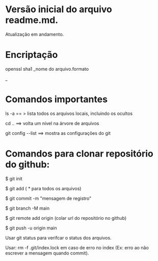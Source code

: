 # Versão inicial do arquivo readme.md.

Atualização em andamento.





# Encriptação

openssl sha1 _nome do arquivo.formato

_

# Comandos importantes

ls -a == > lista todos os arquivos locais, incluindo os ocultos

cd .. ==> volta um nível na árvore de arquivos

git config --list ==> mostra as configurações do git



# Comandos para clonar repositório do github:

$ git init

$ git add ( * para todos os arquivos)

$ git commit -m "mensagem de registro"

$ git branch -M main

$ git remote add origin (colar url do repositório no github)

$ git push -u origin main



Usar git status para verifcar o status dos arquivos.

Usar: rm -f .git/index.lock em caso de erro no index (Ex: erro ao não escrever a mensagem quando commit). 


